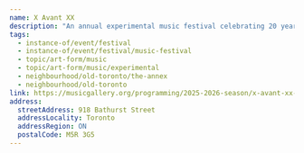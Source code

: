 ```yaml
---
name: X Avant XX
description: "An annual experimental music festival celebrating 20 years of avant-garde programming at the Music Gallery. X Avant XX: Precious weaves together nostalgia and visioning, examining the lasting impact of shared techniques, knowledge, and ideas passed down through decades. The festival features multiple nights curated by different artists, exploring memory, connection, and the possibilities of experimental sound."
tags:
  - instance-of/event/festival
  - instance-of/event/festival/music-festival
  - topic/art-form/music
  - topic/art-form/music/experimental
  - neighbourhood/old-toronto/the-annex
  - neighbourhood/old-toronto
link: https://musicgallery.org/programming/2025-2026-season/x-avant-xx-precious/
address:
  streetAddress: 918 Bathurst Street
  addressLocality: Toronto
  addressRegion: ON
  postalCode: M5R 3G5
---
```

